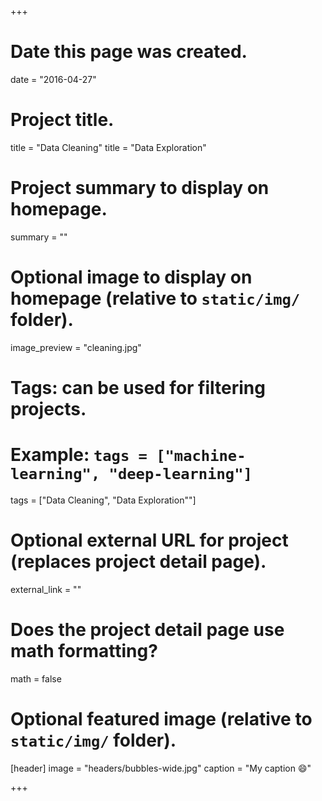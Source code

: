 +++
# Date this page was created.
date = "2016-04-27"

# Project title.
title = "Data Cleaning"
title = "Data Exploration"

# Project summary to display on homepage.
summary = ""

# Optional image to display on homepage (relative to `static/img/` folder).
image_preview = "cleaning.jpg"

# Tags: can be used for filtering projects.
# Example: `tags = ["machine-learning", "deep-learning"]`
tags = ["Data Cleaning", "Data Exploration""]

# Optional external URL for project (replaces project detail page).
external_link = ""

# Does the project detail page use math formatting?
math = false

# Optional featured image (relative to `static/img/` folder).
[header]
image = "headers/bubbles-wide.jpg"
caption = "My caption :smile:"

+++

